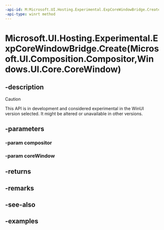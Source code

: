 ```yaml
---
-api-id: M:Microsoft.UI.Hosting.Experimental.ExpCoreWindowBridge.Create(Microsoft.UI.Composition.Compositor,Windows.UI.Core.CoreWindow)
-api-type: winrt method
---
```


# Microsoft.UI.Hosting.Experimental.ExpCoreWindowBridge.Create(Microsoft.UI.Composition.Compositor,Windows.UI.Core.CoreWindow)

<!--
public static Microsoft.UI.Hosting.Experimental.ExpCoreWindowBridge Create (Microsoft.UI.Composition.Compositor compositor, Windows.UI.Core.CoreWindow coreWindow);
-->

## -description

> [!CAUTION]
> This API is in development and considered experimental in the WinUI version selected. It might be altered or unavailable in other versions.

## -parameters

### -param compositor

### -param coreWindow

## -returns

## -remarks

## -see-also

## -examples
